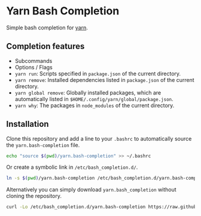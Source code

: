# Yarn Bash Completion

Simple bash completion for [yarn][yarn].

## Completion features

- Subcommands
- Options / Flags
- `yarn run`: Scripts specified in `package.json` of the current directory.
- `yarn remove`: Installed dependencies listed in `package.json` of the current
  directory.
- `yarn global remove`: Globally installed packages, which are automatically
  listed in `$HOME/.config/yarn/global/package.json`.
- `yarn why`: The packages in `node_modules` of the current directory.

## Installation

Clone this repository and add a line to your `.bashrc` to automatically source
the `yarn.bash-completion` file.

```sh
echo "source $(pwd)/yarn.bash-completion" >> ~/.bashrc
```

Or create a symbolic link in `/etc/bash_completion.d/`.

```sh
ln -s $(pwd)/yarn.bash-completion /etc/bash_completion.d/yarn.bash-completion
```

Alternatively you can simply download `yarn.bash_completion` without cloning the
repository.

```sh
curl -Lo /etc/bash_completion.d/yarn.bash-completion https://raw.githubusercontent.com/jungomi/yarn-bash-completion/master/yarn.bash-completion
```

[yarn]: https://github.com/yarnpkg/yarn
